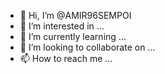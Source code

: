- 👋 Hi, I’m @AMIR96SEMPOI
- 👀 I’m interested in ...
- 🌱 I’m currently learning ...
- 💞️ I’m looking to collaborate on ...
- 📫 How to reach me ...

<!---
AMIR96SEMPOI/AMIR96SEMPOI is a ✨ special ✨ repository because its `README.md` (this file) appears on your GitHub profile.
You can click the Preview link to take a look at your changes.
--->
